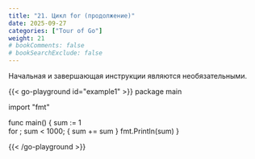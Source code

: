 ```yaml
---
title: "21. Цикл for (продолжение)"
date: 2025-09-27
categories: ["Tour of Go"]
weight: 21
# bookComments: false
# bookSearchExclude: false
---
```

Начальная и завершающая инструкции являются необязательными.

{{< go-playground id="example1" >}}
package main

import "fmt"

func main() {
    sum := 1    
    for ; sum < 1000; {
    sum += sum
    }
    fmt.Println(sum)
}


{{< /go-playground >}} 
